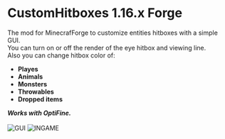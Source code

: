 # CustomHitboxes 1.16.x Forge
The mod for MinecrafForge to customize entities hitboxes with a simple GUI.<br/>
You can turn on or off the render of the eye hitbox and viewing line.<br/>
Also you can change hitbox color of:
- **Playes**
- **Animals**
- **Monsters**
- **Throwables**
- **Dropped items**<br/>

***Works with OptiFine.***<br/>
<br/>
![GUI](https://user-images.githubusercontent.com/46312126/191856125-38749edd-df2d-45d1-86f3-4dd64cc0e115.png)
![INGAME](https://user-images.githubusercontent.com/46312126/191962299-12e9a2a3-0343-4ec8-bcf7-62d67924432a.png)


